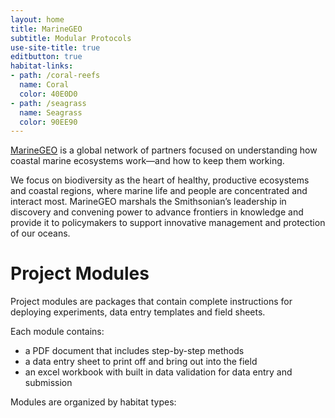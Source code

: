 ```yaml
---
layout: home
title: MarineGEO
subtitle: Modular Protocols
use-site-title: true
editbutton: true
habitat-links:
- path: /coral-reefs
  name: Coral
  color: 40E0D0
- path: /seagrass
  name: Seagrass
  color: 90EE90
---
```


[MarineGEO](https://marinegeo.si.edu/) is a global network of partners focused on understanding how coastal marine ecosystems work—and how to keep them working.

We focus on biodiversity as the heart of healthy, productive ecosystems and coastal regions, where marine life and people are concentrated and interact most. MarineGEO marshals the Smithsonian’s leadership in discovery and convening power to advance frontiers in knowledge and provide it to policymakers to support innovative management and protection of our oceans.

# Project Modules

Project modules are packages that contain complete instructions for deploying experiments, data entry templates and field sheets.

Each module contains:
 - a PDF document that includes step-by-step methods
 - a data entry sheet to print off and bring out into the field
 - an excel workbook with built in data validation for data entry and submission

Modules are organized by habitat types:
